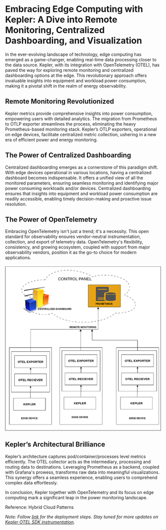 # Embracing Edge Computing with Kepler: A Dive into Remote Monitoring, Centralized Dashboarding, and Visualization

In the ever-evolving landscape of technology, edge computing has emerged as a game-changer, enabling real-time data processing closer to the data source. Kepler, with its integration with OpenTelemetry (OTEL), has paved the way for exploring remote monitoring and centralized dashboarding options at the edge. This revolutionary approach offers invaluable insights into equipment and workload power consumption, making it a pivotal shift in the realm of energy observability.

## Remote Monitoring Revolutionized

Kepler metrics provide comprehensive insights into power consumption, empowering users with detailed analytics. The migration from Prometheus to OTLP exporter streamlines the process, eliminating the heavy Prometheus-based monitoring stack. Kepler’s OTLP exporters, operational on edge devices, facilitate centralized metric collection, ushering in a new era of efficient power and energy monitoring.

## The Power of Centralized Dashboarding

Centralized dashboarding emerges as a cornerstone of this paradigm shift. With edge devices operational in various locations, having a centralized dashboard becomes indispensable. It offers a unified view of all the monitored parameters, ensuring seamless monitoring and identifying major power consuming workloads and/or devices. Centralized dashboarding ensures that insights into equipment and workload power consumption are readily accessible, enabling timely decision-making and proactive issue resolution.

## The Power of OpenTelemetry

Embracing OpenTelemetry isn't just a trend; it's a necessity. This open standard for observability ensures vendor-neutral instrumentation, collection, and export of telemetry data. OpenTelemetry's flexibility, consistency, and growing ecosystem, coupled with support from major observability vendors, position it as the go-to choice for modern applications.

![Alt text](../../static/images/blogs/2023-09-cloud-native-sustainability-week/KEPLER-OTEL.png)

## Kepler’s Architectural Brilliance

Kepler’s architecture captures pod/container/processes level metrics efficiently. The OTEL collector acts as the intermediary, processing and routing data to destinations. Leveraging Prometheus as a backend, coupled with Grafana's prowess, transforms raw data into meaningful visualizations. This synergy offers a seamless experience, enabling users to comprehend complex data effortlessly.

In conclusion, Kepler together with OpenTelemetry and its focus on edge computing mark a significant leap in the power monitoring landscape.

Reference: Hybrid Cloud Patterns

*Note: Follow [link](https://github.com/husky-parul/otel-observability) for the deployment steps. Stay tuned for more updates on [Kepler OTEL SDK instrumentation](https://github.com/sustainable-computing-io/kepler/issues/659).*
